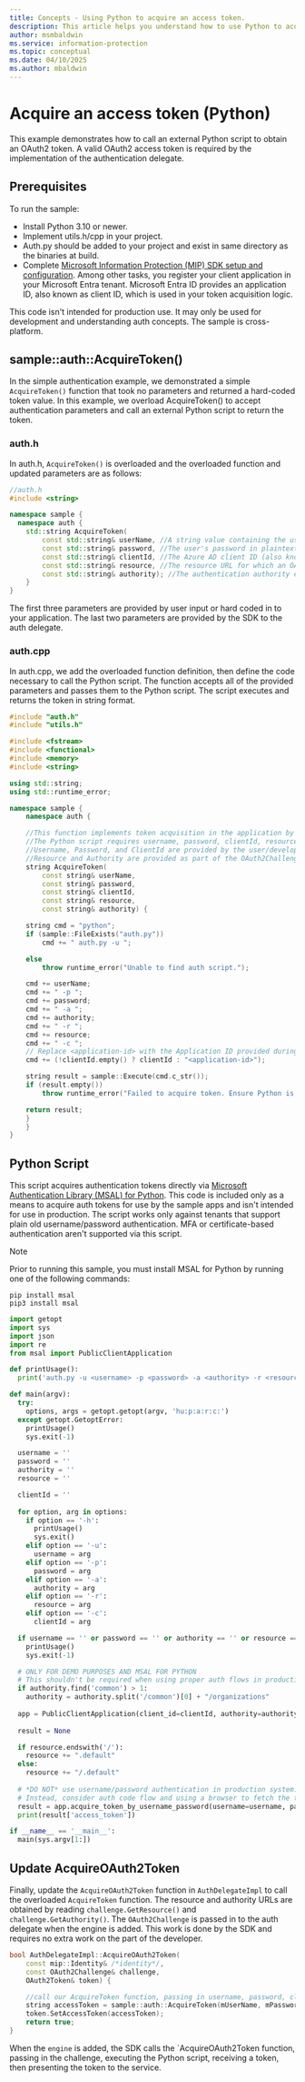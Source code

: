 ```yaml
---
title: Concepts - Using Python to acquire an access token.
description: This article helps you understand how to use Python to acquire an OAuth2 access token. 
author: msmbaldwin
ms.service: information-protection
ms.topic: conceptual
ms.date: 04/10/2025
ms.author: mbaldwin
---
```


# Acquire an access token (Python)

This example demonstrates how to call an external Python script to obtain an OAuth2 token. A valid OAuth2 access token is required by the implementation of the authentication delegate.

## Prerequisites

To run the sample:

- Install Python 3.10 or newer.
- Implement utils.h/cpp in your project.
- Auth.py should be added to your project and exist in same directory as the binaries at build.
- Complete [Microsoft Information Protection (MIP) SDK setup and configuration](setup-configure-mip.md). Among other tasks, you register your client application in your Microsoft Entra tenant. Microsoft Entra ID provides an application ID, also known as client ID, which is used in your token acquisition logic.

This code isn't intended for production use. It may only be used for development and understanding auth concepts. The sample is cross-platform.

## sample::auth::AcquireToken()

In the simple authentication example, we demonstrated a simple `AcquireToken()` function that took no parameters and returned a hard-coded token value. In this example, we overload AcquireToken() to accept authentication parameters and call an external Python script to return the token.

### auth.h

In auth.h, `AcquireToken()` is overloaded and the overloaded function and updated parameters are as follows:

```cpp
//auth.h
#include <string>

namespace sample {
  namespace auth {
    std::string AcquireToken(
        const std::string& userName, //A string value containing the user's UPN.
        const std::string& password, //The user's password in plaintext
        const std::string& clientId, //The Azure AD client ID (also known as Application ID) of your application.
        const std::string& resource, //The resource URL for which an OAuth2 token is required. Provided by challenge object.
        const std::string& authority); //The authentication authority endpoint. Provided by challenge object.
    }
}
```

The first three parameters are provided by user input or hard coded in to your application. The last two parameters are provided by the SDK to the auth delegate.


### auth.cpp

In auth.cpp, we add the overloaded function definition, then define the code necessary to call the Python script. The function accepts all of the provided parameters and passes them to the Python script. The script executes and returns the token in string format.

```cpp
#include "auth.h"
#include "utils.h"

#include <fstream>
#include <functional>
#include <memory>
#include <string>

using std::string;
using std::runtime_error;

namespace sample {
    namespace auth {

    //This function implements token acquisition in the application by calling an external Python script.
    //The Python script requires username, password, clientId, resource, and authority.
    //Username, Password, and ClientId are provided by the user/developer
    //Resource and Authority are provided as part of the OAuth2Challenge object that is passed in by the SDK to the AuthDelegate.
    string AcquireToken(
        const string& userName,
        const string& password,
        const string& clientId,
        const string& resource,
        const string& authority) {

    string cmd = "python";
    if (sample::FileExists("auth.py"))
        cmd += " auth.py -u ";

    else
        throw runtime_error("Unable to find auth script.");

    cmd += userName;
    cmd += " -p ";
    cmd += password;
    cmd += " -a ";
    cmd += authority;
    cmd += " -r ";
    cmd += resource;
    cmd += " -c ";
    // Replace <application-id> with the Application ID provided during your Azure AD application registration.
    cmd += (!clientId.empty() ? clientId : "<application-id>");

    string result = sample::Execute(cmd.c_str());
    if (result.empty())
        throw runtime_error("Failed to acquire token. Ensure Python is installed correctly.");

    return result;
    }
    }
}

```

## Python Script

This script acquires authentication tokens directly via [Microsoft Authentication Library (MSAL) for Python](https://github.com/AzureAD/microsoft-authentication-library-for-python). This code is included only as a means to acquire auth tokens for use by the sample apps and isn't intended for use in production. The script works only against tenants that support plain old username/password authentication. MFA or certificate-based authentication aren't supported via this script.

> [!NOTE]
> Prior to running this sample, you must install MSAL for Python by running one of the following commands:

```shell
pip install msal
pip3 install msal
```

```python
import getopt
import sys
import json
import re
from msal import PublicClientApplication

def printUsage():
  print('auth.py -u <username> -p <password> -a <authority> -r <resource> -c <clientId>')

def main(argv):
  try:
    options, args = getopt.getopt(argv, 'hu:p:a:r:c:')
  except getopt.GetoptError:
    printUsage()
    sys.exit(-1)

  username = ''
  password = ''
  authority = ''
  resource = ''

  clientId = ''
    
  for option, arg in options:
    if option == '-h':
      printUsage()
      sys.exit()
    elif option == '-u':
      username = arg
    elif option == '-p':
      password = arg
    elif option == '-a':
      authority = arg
    elif option == '-r':
      resource = arg
    elif option == '-c':
      clientId = arg

  if username == '' or password == '' or authority == '' or resource == '' or clientId == '':
    printUsage()
    sys.exit(-1)

  # ONLY FOR DEMO PURPOSES AND MSAL FOR PYTHON
  # This shouldn't be required when using proper auth flows in production.  
  if authority.find('common') > 1:
    authority = authority.split('/common')[0] + "/organizations"
   
  app = PublicClientApplication(client_id=clientId, authority=authority)  
  
  result = None  

  if resource.endswith('/'):
    resource += ".default"    
  else:
    resource += "/.default"
  
  # *DO NOT* use username/password authentication in production system.
  # Instead, consider auth code flow and using a browser to fetch the token.
  result = app.acquire_token_by_username_password(username=username, password=password, scopes=[resource])  
  print(result['access_token'])

if __name__ == '__main__':  
  main(sys.argv[1:])
```

## Update AcquireOAuth2Token

Finally, update the `AcquireOAuth2Token` function in `AuthDelegateImpl` to call the overloaded `AcquireToken` function. The resource and authority URLs are obtained by reading `challenge.GetResource()` and `challenge.GetAuthority()`. The `OAuth2Challenge` is passed in to the auth delegate when the engine is added. This work is done by the SDK and requires no extra work on the part of the developer.

```cpp
bool AuthDelegateImpl::AcquireOAuth2Token(
    const mip::Identity& /*identity*/,
    const OAuth2Challenge& challenge,
    OAuth2Token& token) {

    //call our AcquireToken function, passing in username, password, clientId, and getting the resource/authority from the OAuth2Challenge object
    string accessToken = sample::auth::AcquireToken(mUserName, mPassword, mClientId, challenge.GetResource(), challenge.GetAuthority());
    token.SetAccessToken(accessToken);
    return true;
}
```

When the `engine` is added, the SDK calls the `AcquireOAuth2Token function, passing in the challenge, executing the Python script, receiving a token, then presenting the token to the service.
